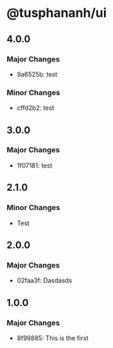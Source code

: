 # @tusphananh/ui

## 4.0.0

### Major Changes

- 9a6525b: test

### Minor Changes

- cffd2b2: test

## 3.0.0

### Major Changes

- 1f07181: test

## 2.1.0

### Minor Changes

- Test

## 2.0.0

### Major Changes

- 02faa3f: Dasdasds

## 1.0.0

### Major Changes

- 8f99885: This is the first
